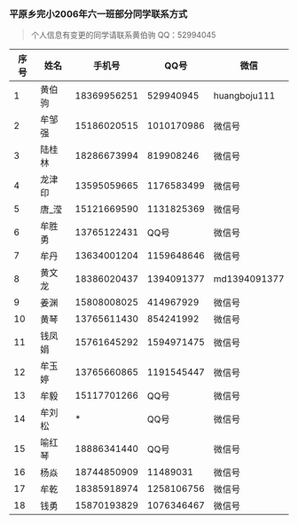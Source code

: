 ### 平原乡完小2006年六一班部分同学联系方式

>个人信息有变更的同学请联系黄伯驹
> QQ：52994045



 序号 | 姓名 | 手机号 | QQ号 | 微信  
--- | ---- | ---- | --- | ---
1 | 黄伯驹 | 18369956251 | 529940945 | huangboju111 
2 | 牟邹强 | 15186020515 | 1010170986 | 微信号 
3 | 陆桂林 | 18286673994 | 819908246 | 微信号 
4 | 龙津印 | 13595059665 | 1176583499 | 微信号 
5 | 唐_滢  | 15121669590 | 1131825369 | 微信号 
6 | 牟胜勇 | 13765122431 | QQ号 | 微信号 
7 | 牟丹   | 13634001204 | 1159648646 | 微信号 
8 | 黄文龙 | 18386020437 | 1394091377 | md1394091377 
9 | 姜渊   |  15808008025 | 414967929 | 微信号 
10 | 黄琴   |  13765611430 | 854241992 | 微信号 
11 | 钱凤娟 | 15761645292 | 1594971475 | 微信号 
12 | 牟玉婷 | 13765660865 | 1191545447 | 微信号 
13 | 牟毅   | 15117701266 | QQ号 | 微信号 
14 | 牟刘松 | * | QQ号 | 微信号 
15 | 喻红琴 | 18886341440 | QQ号 | 微信号 
16 | 杨焱   | 18744850909 | 11489031 | 微信号 
17| 牟乾   | 18385918974 | 1258106756 | 微信号 
18 | 钱勇   | 15870193829 | 1076346467 | 微信号 

